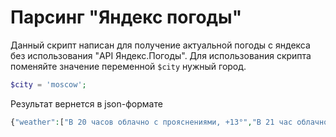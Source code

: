 # Парсинг "Яндекс погоды"
Данный скрипт написан для получение актуальной погоды с яндекса без использования "API Яндекс.Погоды".
Для использования скрипта поменяйте значение переменной `$city` нужный город.
```php
$city = 'moscow';
```
Результат вернется в json-формате
```php
{"weather":["В 20 часов облачно с прояснениями, +13°","В 21 час облачно с прояснениями, +12°","В 22 часа ясно, +11°","В 23 часа ясно, +11°"]}
```

